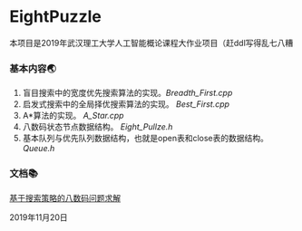 # EightPuzzle
本项目是2019年武汉理工大学人工智能概论课程大作业项目（赶ddl写得乱七八糟

### 基本内容🌏
1. 盲目搜索中的宽度优先搜索算法的实现。*Breadth_First.cpp*
2. 启发式搜索中的全局择优搜索算法的实现。 *Best_First.cpp*  
3. A\*算法的实现。 *A_Star.cpp*  
4. 八数码状态节点数据结构。 *Eight_Pullze.h*
5. 基本队列与优先队列数据结构，也就是open表和close表的数据结构。 *Queue.h*

### 文档📚
[基于搜索策略的八数码问题求解](https://shimo.im/docs/8f90da5355b9412e/)

2019年11月20日
